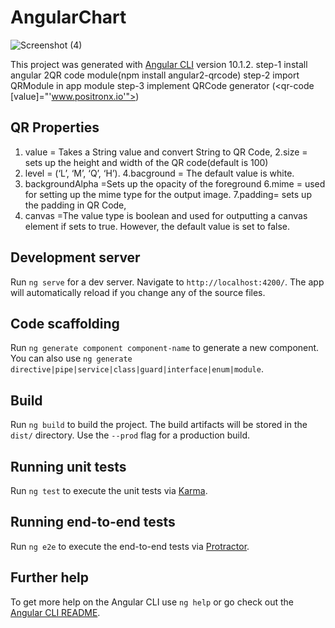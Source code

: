 # AngularChart
![Screenshot (4)](https://user-images.githubusercontent.com/60258353/95459792-f8a77d00-0928-11eb-8113-6641c871040f.png)

This project was generated with [Angular CLI](https://github.com/angular/angular-cli) version 10.1.2.
step-1 install angular 2QR code module(npm install angular2-qrcode)
step-2 import QRModule in app module
step-3 implement QRCode generator (<qr-code [value]="'www.positronx.io'"></qr-code>)


## QR Properties 
1. value = Takes a String value and convert String to QR Code,
2.size = sets up the height and width of the QR code(default is 100)
3. level = (‘L’, ‘M’, ‘Q’, ‘H’).
4.bacground = The default value is white.
5. backgroundAlpha =Sets up the opacity of the foreground
6.mime = used for setting up the mime type for the output image.
7.padding=  sets up the padding in QR Code,
8. canvas =The value type is boolean and used for outputting a canvas element if sets to true. However, the default value is set to false.

## Development server

Run `ng serve` for a dev server. Navigate to `http://localhost:4200/`. The app will automatically reload if you change any of the source files.

## Code scaffolding

Run `ng generate component component-name` to generate a new component. You can also use `ng generate directive|pipe|service|class|guard|interface|enum|module`.

## Build

Run `ng build` to build the project. The build artifacts will be stored in the `dist/` directory. Use the `--prod` flag for a production build.

## Running unit tests

Run `ng test` to execute the unit tests via [Karma](https://karma-runner.github.io).

## Running end-to-end tests

Run `ng e2e` to execute the end-to-end tests via [Protractor](http://www.protractortest.org/).

## Further help

To get more help on the Angular CLI use `ng help` or go check out the [Angular CLI README](https://github.com/angular/angular-cli/blob/master/README.md).

